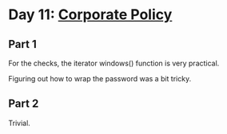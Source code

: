 # Day 11: [Corporate Policy](https://adventofcode.com/2015/day/11)

## Part 1

For the checks, the iterator windows() function is very practical.

Figuring out how to wrap the password was a bit tricky.

## Part 2

Trivial.